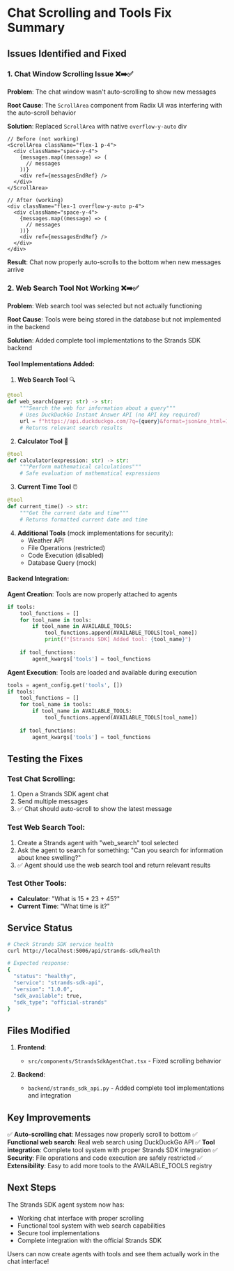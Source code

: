 # Chat Scrolling and Tools Fix Summary

## Issues Identified and Fixed

### 1. Chat Window Scrolling Issue ❌➡️✅

**Problem**: The chat window wasn't auto-scrolling to show new messages

**Root Cause**: The `ScrollArea` component from Radix UI was interfering with the auto-scroll behavior

**Solution**: Replaced `ScrollArea` with native `overflow-y-auto` div
```tsx
// Before (not working)
<ScrollArea className="flex-1 p-4">
  <div className="space-y-4">
    {messages.map((message) => (
      // messages
    ))}
    <div ref={messagesEndRef} />
  </div>
</ScrollArea>

// After (working)
<div className="flex-1 overflow-y-auto p-4">
  <div className="space-y-4">
    {messages.map((message) => (
      // messages
    ))}
    <div ref={messagesEndRef} />
  </div>
</div>
```

**Result**: Chat now properly auto-scrolls to the bottom when new messages arrive

### 2. Web Search Tool Not Working ❌➡️✅

**Problem**: Web search tool was selected but not actually functioning

**Root Cause**: Tools were being stored in the database but not implemented in the backend

**Solution**: Added complete tool implementations to the Strands SDK backend

#### Tool Implementations Added:

1. **Web Search Tool** 🔍
```python
@tool
def web_search(query: str) -> str:
    """Search the web for information about a query"""
    # Uses DuckDuckGo Instant Answer API (no API key required)
    url = f"https://api.duckduckgo.com/?q={query}&format=json&no_html=1&skip_disambig=1"
    # Returns relevant search results
```

2. **Calculator Tool** 🧮
```python
@tool
def calculator(expression: str) -> str:
    """Perform mathematical calculations"""
    # Safe evaluation of mathematical expressions
```

3. **Current Time Tool** ⏰
```python
@tool
def current_time() -> str:
    """Get the current date and time"""
    # Returns formatted current date and time
```

4. **Additional Tools** (mock implementations for security):
   - Weather API
   - File Operations (restricted)
   - Code Execution (disabled)
   - Database Query (mock)

#### Backend Integration:

**Agent Creation**: Tools are now properly attached to agents
```python
if tools:
    tool_functions = []
    for tool_name in tools:
        if tool_name in AVAILABLE_TOOLS:
            tool_functions.append(AVAILABLE_TOOLS[tool_name])
            print(f"[Strands SDK] Added tool: {tool_name}")
    
    if tool_functions:
        agent_kwargs['tools'] = tool_functions
```

**Agent Execution**: Tools are loaded and available during execution
```python
tools = agent_config.get('tools', [])
if tools:
    tool_functions = []
    for tool_name in tools:
        if tool_name in AVAILABLE_TOOLS:
            tool_functions.append(AVAILABLE_TOOLS[tool_name])
    
    if tool_functions:
        agent_kwargs['tools'] = tool_functions
```

## Testing the Fixes

### Test Chat Scrolling:
1. Open a Strands SDK agent chat
2. Send multiple messages
3. ✅ Chat should auto-scroll to show the latest message

### Test Web Search Tool:
1. Create a Strands agent with "web_search" tool selected
2. Ask the agent to search for something: "Can you search for information about knee swelling?"
3. ✅ Agent should use the web search tool and return relevant results

### Test Other Tools:
- **Calculator**: "What is 15 * 23 + 45?"
- **Current Time**: "What time is it?"

## Service Status

```bash
# Check Strands SDK service health
curl http://localhost:5006/api/strands-sdk/health

# Expected response:
{
  "status": "healthy",
  "service": "strands-sdk-api", 
  "version": "1.0.0",
  "sdk_available": true,
  "sdk_type": "official-strands"
}
```

## Files Modified

1. **Frontend**:
   - `src/components/StrandsSdkAgentChat.tsx` - Fixed scrolling behavior

2. **Backend**:
   - `backend/strands_sdk_api.py` - Added complete tool implementations and integration

## Key Improvements

✅ **Auto-scrolling chat**: Messages now properly scroll to bottom
✅ **Functional web search**: Real web search using DuckDuckGo API
✅ **Tool integration**: Complete tool system with proper Strands SDK integration
✅ **Security**: File operations and code execution are safely restricted
✅ **Extensibility**: Easy to add more tools to the AVAILABLE_TOOLS registry

## Next Steps

The Strands SDK agent system now has:
- Working chat interface with proper scrolling
- Functional tool system with web search capabilities
- Secure tool implementations
- Complete integration with the official Strands SDK

Users can now create agents with tools and see them actually work in the chat interface!